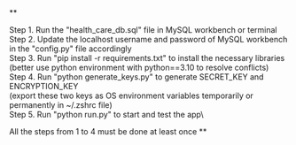 **

Step 1. Run the "health_care_db.sql" file in MySQL workbench or terminal\
Step 2. Update the localhost username and password of MySQL workbench in the "config.py" file accordingly\
Step 3. Run "pip install -r requirements.txt" to install the necessary libraries\
(better use python environment with python==3.10 to resolve conflicts)\
Step 4. Run "python generate_keys.py" to generate SECRET_KEY and ENCRYPTION_KEY\
(export these two keys as OS environment variables temporarily or permanently in ~/.zshrc file)\
Step 5. Run "python run.py" to start and test the app\

All the steps from 1 to 4 must be done at least once
**
